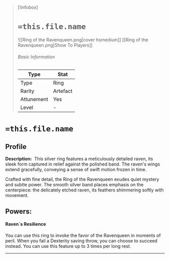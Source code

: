 > [!infobox]
> # `=this.file.name`
> ![[Ring of the Ravenqueen.png|cover hsmedium]]
> [[Ring of the Ravenqueen.png|Show To Players]]
> ###### Basic Information
> Type |  Stat |
> ---|---|
> Type | Ring |
> Rarity | Artefact |
> Attunement | Yes |
> Level | - |

# `=this.file.name`
## Profile

**Description:** 
This silver ring features a meticulously detailed raven, its sleek form captured in relief against the polished band. The raven's wings extend gracefully, conveying a sense of swift motion frozen in time.

Crafted with fine detail, the Ring of the Ravenqueen exudes quiet mystery and subtle power. The smooth silver band places emphasis on the centerpiece: the delicately etched raven, its feathers shimmering softly with movement.

## Powers:
#### Raven´s Resilience
You can use this ring to invoke the favor of the Ravenqueen in moments of peril. When you fail a Dexterity saving throw, you can choose to succeed instead. You can use this feature up to 3 times per long rest.

---